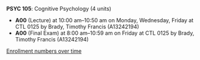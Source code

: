 **PSYC 105**: Cognitive Psychology (4 units)

- **A00** (Lecture) at 10:00 am–10:50 am on Monday, Wednesday, Friday at CTL 0125 by Brady, Timothy Francis (A13242194)
- **A00** (Final Exam) at 8:00 am–10:59 am on Friday at CTL 0125 by Brady, Timothy Francis (A13242194)

[Enrollment numbers over time](./PSYC105.tsv)
